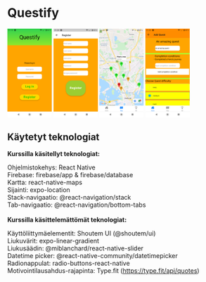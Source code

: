 # Questify

<img src="https://github.com/Eelii/questify/blob/master/screenshots/log_in.png" width=20% height=20%> <img src="https://github.com/Eelii/questify/blob/master/screenshots/register.png" width=20% height=20%> <img src="https://github.com/Eelii/questify/blob/master/screenshots/map.png" width=20% height=20%> <img src="https://github.com/Eelii/questify/blob/master/screenshots/add_quest.png" width=20% height=20%>


## Käytetyt teknologiat

**Kurssilla käsitellyt teknologiat:**<br />

Ohjelmistokehys: React Native<br />
Firebase: firebase/app & firebase/database<br />
Kartta: react-native-maps<br />
Sijainti: expo-location<br />
Stack-navigaatio: @react-navigation/stack<br />
Tab-navigaatio: @react-navigation/bottom-tabs<br />
<br />
**Kurssilla käsittelemättömät teknologiat:**<br />

Käyttöliittymäelementit: Shoutem UI (@shoutem/ui)<br />
Liukuvärit: expo-linear-gradient<br />
Liukusäädin: @miblanchard/react-native-slider<br />
Datetime picker: @react-native-community/datetimepicker<br />
Radionappulat: radio-buttons-react-native<br />
Motivointilausahdus-rajapinta: Type.fit (https://type.fit/api/quotes)<br />
